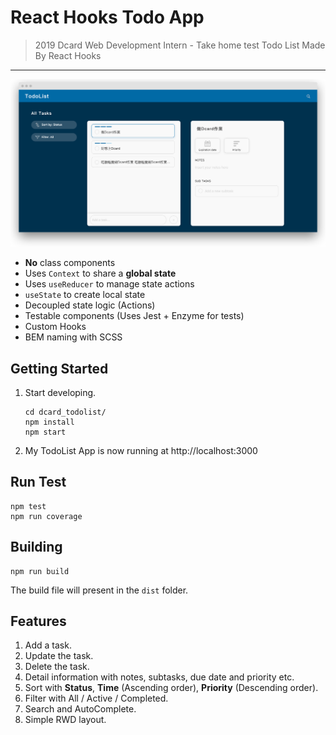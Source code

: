 # React Hooks Todo App
> 2019 Dcard Web Development Intern - Take home test
> Todo List Made By React Hooks

---
<img src="./screenshot.png" />

- **No** class components
- Uses `Context` to share a **global state**
- Uses `useReducer` to manage state actions
- `useState` to create local state
- Decoupled state logic (Actions)
- Testable components (Uses Jest + Enzyme for tests)
- Custom Hooks
- BEM naming with SCSS

## Getting Started
1. Start developing.
    ```
    cd dcard_todolist/
    npm install
    npm start
    ```
2. My TodoList App is now running at http://localhost:3000

## Run Test
```
npm test
npm run coverage
```

## Building
```
npm run build
```
The build file will present in the `dist` folder.

## Features
1. Add a task.
2. Update the task.
3. Delete the task.
4. Detail information with notes, subtasks, due date and priority etc.
5. Sort with **Status**, **Time** (Ascending order), **Priority** (Descending order).
6. Filter with All / Active / Completed.
7. Search and AutoComplete.
8. Simple RWD layout.